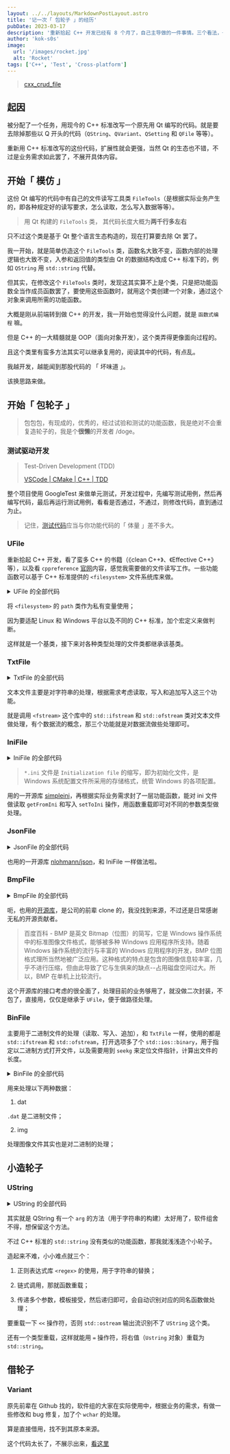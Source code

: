 ```yaml
---
layout: ../../layouts/MarkdownPostLayout.astro
title: '记一次「 包轮子 」的经历'
pubDate: 2023-03-17
description: '重新拾起 C++ 开发已经有 8 个月了，自己主导做的一件事情。三个看法，一是记住 C++ 能不造轮子，就别造轮子了；二是能做单元测试的东西，就要做单元测试；三是好好利用 ChatGpt 之类的东西来优化代码 -/- doge'
author: 'kok-s0s'
image:
  url: '/images/rocket.jpg'
  alt: 'Rocket'
tags: ['C++', 'Test', 'Cross-platform']
---
```


> [cxx_crud_file](https://github.com/kok-s0s/cxx_crud_file)

## 起因

被分配了一个任务，用现今的 C++ 标准改写一个原先用 Qt 编写的代码。就是要去除掉那些以 Q 开头的代码（`QString`、`QVariant`、`QSetting` 和 `QFile` 等等）。

重新用 C++ 标准改写的这份代码，扩展性就会更强，当然 Qt 的生态也不错，不过是业务需求如此罢了，不展开具体内容。

## 开始「 模仿 」

这份 Qt 编写的代码中有自己的文件读写工具类 `FileTools`（是根据实际业务产生的，即各种规定好的读写要求，怎么读取，怎么写入数据等等）。

> 用 Qt 构建的 `FileTools` 类， 其代码长度大概为**两千行多左右**

只不过这个类是基于 Qt 整个语言生态构造的，现在打算要去除 Qt 罢了。

我一开始，就是简单仿造这个 `FileTools` 类，函数名大致不变，函数内部的处理逻辑也大致不变，入参和返回值的类型由 Qt 的数据结构改成 C++ 标准下的，例如 `QString` 用 `std::string` 代替。

但其实，在修改这个 `FileTools` 类时，发现这其实算不上是个类，只是把功能函数全当作成员函数罢了，要使用这些函数时，就用这个类创建一个对象，通过这个对象来调用所需的功能函数。

大概是刚从前端转到做 C++ 的开发，我一开始也觉得没什么问题，就是 `函数式编程` 嘛。

但是 C++ 的一大精髓就是 OOP（面向对象开发），这个类弄得更像面向过程的。

且这个类里有蛮多方法其实可以继承复用的，阅读其中的代码，有点乱。

我越开发，越能闻到那股代码的 「 坏味道 」。

该换思路来做。

## 开始「 包轮子 」

> 包包包，有现成的，优秀的，经过试验和测试的功能函数，我是绝对不会重复造轮子的，我是个**很懒**的开发者 /doge。

### 测试驱动开发

> Test-Driven Development (TDD)
>
> [VSCode | CMake | C++ | TDD](https://vscode-cmake-cxx-tdd.netlify.app)

整个项目使用 GoogleTest 来做单元测试，开发过程中，先编写测试用例，然后再编写代码，最后再运行测试用例，看看是否通过，不通过，则修改代码，直到通过为止。

> 记住，[测试代码](https://github.com/kok-s0s/cxx_crud_file/blob/main/main.cpp)应当与你功能代码的「 体量 」差不多大。

### UFile

重新拾起 C++ 开发，看了蛮多 C++ 的书籍（《clean C++》、《Effective C++》等），以及看 `cppreference` [官网](https://en.cppreference.com/w/)内容，感觉我需要做的文件读写工作。一些功能函数可以基于 C++ 标准提供的 `<filesystem>` 文件系统库来做。

<details><summary>UFile 的全部代码</summary>

```cpp
#ifndef UFILE_HPP_
#define UFILE_HPP_

#include <iostream>
#include <string>

#include "Tools.hpp"

#if defined(__clang__) || defined(__GNUC__)
#define CPP_STANDARD __cplusplus
#elif defined(_MSC_VER)
#define CPP_STANDARD _MSVC_LANG
#endif

#if CPP_STANDARD >= 201103L && CPP_STANDARD < 201703L
#include <cstring>
#include <experimental/filesystem>
namespace fs = std::experimental::filesystem;
#endif
#if CPP_STANDARD >= 201703L
#include <filesystem>
namespace fs = std::filesystem;
#endif

class UFile {
 private:
  fs::path _p;

 public:
  explicit UFile(const std::string &path) : _p(path) {}
  explicit UFile(const fs::path &path) : _p(path) {}

  std::string path() { return _p.string(); }
};

#endif  // UFILE_HPP_
```

</details>

将 `<filesystem>` 的 `path` 类作为私有变量使用；

因为要适配 Linux 和 Windows 平台以及不同的 C++ 标准，加个宏定义来做判断。

这样就是一个基类，接下来对各种类型处理的文件类都继承该基类。

### TxtFile

<details><summary>TxtFile 的全部代码</summary>

```cpp
#ifndef TXTFILE_HPP_
#define TXTFILE_HPP_

#include <fstream>

#include "UFile.hpp"

class TxtFile : public UFile {
 private:
  std::string _data;

 public:
  explicit TxtFile(const std::string& path) : UFile(path) {}
  explicit TxtFile(const fs::path& path) : UFile(path) {}

  std::string getData() const { return _data; }

  void setData(const std::string& data) { _data = data; }

  bool readData() {
    std::ifstream file(path());
    if (!file) {
      return false;
    }

    _data.assign((std::istreambuf_iterator<char>(file)),
                 std::istreambuf_iterator<char>());

    file.close();
    return true;
  }

  bool writeData() {
    std::ofstream file(path());
    if (!file) {
      return false;
    }

    file << _data;
    return true;
  }

  bool appendWriteData(const std::string& data) {
    std::ofstream file(path(), std::ios_base::app);
    if (!file) {
      return false;
    }

    file << data;
    return true;
  }
};

#endif  // TXTFILE_HPP_
```

</details>

文本文件主要是对字符串的处理，根据需求考虑读取，写入和追加写入这三个功能。

就是调用 `<fstream>` 这个库中的 `std::ifstream` 和 `std::ofstream` 类对文本文件做处理，有个数据流的概念，那三个功能就是对数据流做些处理即可。

### IniFile

<details><summary>IniFile 的全部代码</summary>

```cpp
#ifndef INIFILE_HPP_
#define INIFILE_HPP_

#include "UFile.hpp"
#include "ini/SimpleIni.h"

class IniFile : public UFile {
 private:
  CSimpleIniA _ini;

 public:
  explicit IniFile(const std::string &path) : UFile(path) {}
  explicit IniFile(const fs::path &path) : UFile(path) {}
  ~IniFile() {}

  bool setup() {
    _ini.SetUnicode();
    SI_Error rc = _ini.LoadFile(path().c_str());
    if (rc < 0) return false;
    return true;
  }

  void getFromIni(const std::string &section, const std::string &key,
                  std::string &param, const char *defaultVal) {
    param = _ini.GetValue(section.c_str(), key.c_str(), defaultVal);
  }

  template <typename T>
  void getFromIni(const std::string &section, const std::string &key, T &param,
                  const T defaultVal) {
    std::string paramType = typeid(T).name();
    std::string tempParam;
    tempParam = _ini.GetValue(section.c_str(), key.c_str(),
                              std::to_string(defaultVal).c_str());

    if (paramType[0] == 'i')
      param = static_cast<T>(stoi(tempParam));
    else if (paramType[0] == 'f')
      param = static_cast<T>(stof(tempParam));
    else if (paramType[0] == 'd')
      param = static_cast<T>(stod(tempParam));
    else if (paramType[0] == 'b')
      if (tempParam == "false" || tempParam == "0")
        param = false;
      else if (tempParam == "true" || tempParam == "1")
        param = true;
  }

  template <typename T>
  void getFromIni(const std::string &section, const std::string &key, T *param,
                  const T *defaultVal, const int &size) {
    int index = 0;

    std::string paramType = typeid(T).name();

    if (_ini.GetValue(section.c_str(), key.c_str()) == nullptr)
      while (index <= size - 1) {
        param[index] = defaultVal[index];
        index++;
      }
    else {
      std::string tempParamArrayStr =
          _ini.GetValue(section.c_str(), key.c_str());
      std::vector<std::string> tempParamArray =
          split(tempParamArrayStr, " ,\t\n");

      if (paramType[0] == 'i')
        for (int i = 0; i < tempParamArray.size(); ++i)
          param[index++] = static_cast<T>(stoi(tempParamArray[i]));
      else if (paramType[0] == 'f')
        for (int i = 0; i < tempParamArray.size(); ++i)
          param[index++] = static_cast<T>(stof(tempParamArray[i]));
      else if (paramType[0] == 'd')
        for (int i = 0; i < tempParamArray.size(); ++i)
          param[index++] = static_cast<T>(stod(tempParamArray[i]));

      while (index <= size - 1) {
        param[index] = defaultVal[index];
        index++;
      }
    }
  }

  void setToIni(const std::string &section, const std::string &key,
                const char *fromValue) {
    _ini.SetValue(section.c_str(), key.c_str(), fromValue);
  }

  template <typename T>
  void setToIni(const std::string &section, const std::string &key,
                const T fromValue) {
    std::string valueType = typeid(T).name();
    std::string toValue;

    if (valueType[0] == 'i')
      toValue = std::to_string(fromValue);
    else if (valueType[0] == 'f')
      toValue = std::to_string(fromValue);
    else if (valueType[0] == 'd')
      toValue = std::to_string(fromValue);
    else if (valueType[0] == 'b')
      if ((bool)fromValue == false)
        toValue = "false";
      else if ((bool)fromValue == true)
        toValue = "true";

    _ini.SetValue(section.c_str(), key.c_str(), toValue.c_str());
  }

  template <typename T>
  void setToIni(const std::string &section, const std::string &key,
                const T *fromValueArr, const int &size) {
    if (size <= 0) return;

    std::string valueType = typeid(T).name();
    std::string toValueArr;

    if (valueType[0] == 'i')
      for (int i = 0; i < size; ++i) {
        toValueArr += std::to_string(fromValueArr[i]);
        if (i != size - 1) toValueArr += ", ";
      }
    else if (valueType[0] == 'f')
      for (int i = 0; i < size; ++i) {
        toValueArr += std::to_string(fromValueArr[i]);
        if (i != size - 1) toValueArr += ", ";
      }
    else if (valueType[0] == 'd')
      for (int i = 0; i < size; ++i) {
        toValueArr += std::to_string(fromValueArr[i]);
        if (i != size - 1) toValueArr += ", ";
      }

    _ini.SetValue(section.c_str(), key.c_str(), toValueArr.c_str());
  }

  void save() {
    std::string output;
    _ini.Save(output);
    _ini.SaveFile(path().c_str());
  }
};

#endif  // INIFILE_HPP_
```

</details>

> `*.ini` 文件是 `Initialization file` 的缩写，即为初始化文件，是 Windows 系统配置文件所采用的存储格式，统管 Windows 的各项配置。

用的一开源库 [simpleini](https://github.com/brofield/simpleini)，再根据实际业务需求封了一层功能函数，能对 ini 文件做读取 `getFromIni` 和写入 `setToIni` 操作，用函数重载即可对不同的参数类型做处理。

### JsonFile

<details><summary>JsonFile 的全部代码</summary>

```cpp
#ifndef JSONFILE_HPP_
#define JSONFILE_HPP_

#include "UFile.hpp"
#include "json/json.hpp"

using json = nlohmann::json;

class JsonFile : public UFile {
 public:
  json _data;

  explicit JsonFile(const std::string &path) : UFile(path) {}
  explicit JsonFile(const fs::path &path) : UFile(path) {}
  ~JsonFile() {}

  bool setup() {
    std::ifstream file(path());
    if (!file) {
      return false;
    }

    file >> _data;

    file.close();
    return true;
  }

  void getFromJson(const std::string &key, std::string &param,
                   const std::string &defaultVal) {
    if (key == "") {
      param = defaultVal;
      return;
    }

    json temp = _data;
    std::vector<std::string> keyArr = split(key, ".");

    for (int i = 0; i < keyArr.size() - 1; ++i)
      if (temp.contains(keyArr[i])) temp = temp.at(keyArr[i]);

    if (temp.contains(keyArr[keyArr.size() - 1]))
      param = temp.at(keyArr[keyArr.size() - 1]);
    else
      param = defaultVal;
  }

  template <typename T>
  void getFromJson(const std::string &key, T &param, T defaultVal) {
    if (key == "") {
      param = defaultVal;
      return;
    }

    json temp = _data;
    std::vector<std::string> keyArr = split(key, ".");

    for (int i = 0; i < keyArr.size() - 1; ++i)
      if (temp.contains(keyArr[i])) temp = temp.at(keyArr[i]);

    if (temp.contains(keyArr[keyArr.size() - 1]))
      param = temp.at(keyArr[keyArr.size() - 1]);
    else
      param = defaultVal;
  }

  void getFromJson(const std::string &key, std::string *param,
                   const std::string *defaultVal, const int &size) {
    int index = 0;

    if (key == "") {
      for (int i = index; i < size; ++i) param[i] = defaultVal[i];
      return;
    }

    json temp = _data;
    std::vector<std::string> keyArr = split(key, ".");

    for (int i = 0; i < keyArr.size() - 1; ++i)
      if (temp.contains(keyArr[i])) temp = temp.at(keyArr[i]);

    if (temp.contains(keyArr[keyArr.size() - 1])) {
      const json thisKeyArrValue = temp.at(keyArr[keyArr.size() - 1]);

      for (int i = 0; i < thisKeyArrValue.size(); ++i)
        param[index++] = thisKeyArrValue[index];
    }

    if (index < size)
      for (int i = index; i < size; ++i) param[i] = defaultVal[i];
  }

  template <typename T>
  void getFromJson(const std::string &key, T *param, const T *defaultVal,
                   const int &size) {
    int index = 0;

    if (key == "") {
      for (int i = index; i < size; ++i) param[i] = defaultVal[i];
      return;
    }

    json temp = _data;
    std::vector<std::string> keyArr = split(key, ".");

    for (int i = 0; i < keyArr.size() - 1; ++i)
      if (temp.contains(keyArr[i])) temp = temp.at(keyArr[i]);

    if (temp.contains(keyArr[keyArr.size() - 1])) {
      const json thisKeyArrValue = temp.at(keyArr[keyArr.size() - 1]);

      for (int i = 0; i < thisKeyArrValue.size(); ++i)
        param[index++] = thisKeyArrValue[index];
    }

    if (index < size)
      for (int i = index; i < size; ++i) param[i] = defaultVal[i];
  }

  void save() {
    std::ofstream file(path());
    file << _data;
    file.flush();
  }
};

#endif  // JSONFILE_HPP_
```

</details>

也用的一开源库 [nlohmann/json](https://github.com/nlohmann/json)，和 IniFile 一样做法啦。

### BmpFile

<details><summary>BmpFile 的全部代码</summary>

```cpp
#ifndef BMPFILE_HPP_
#define BMPFILE_HPP_

#include "UFile.hpp"
#include "bmp/BMP.h"

class BmpFile : public UFile {
 public:
  explicit BmpFile(const std::string& path) : UFile(path) {}
  explicit BmpFile(const fs::path& path) : UFile(path) {}
  ~BmpFile() {}
};

#endif  // BMPFILE_HPP_
```

</details>

呃，也用的[开源库](https://github.com/kok-s0s/cxx_crud_file/blob/main/bmp/BMP.h)，是公司的前辈 clone 的，我没找到来源，不过还是日常感谢无私的开源贡献者。

> 百度百科 - BMP 是英文 Bitmap（位图）的简写，它是 Windows 操作系统中的标准图像文件格式，能够被多种 Windows 应用程序所支持。随着 Windows 操作系统的流行与丰富的 Windows 应用程序的开发，BMP 位图格式理所当然地被广泛应用。这种格式的特点是包含的图像信息较丰富，几乎不进行压缩，但由此导致了它与生俱来的缺点--占用磁盘空间过大。所以，BMP 在单机上比较流行。

这个开源库的接口考虑的很全面了，处理目前的业务够用了，就没做二次封装，不包了，直接用，仅仅是继承于 `UFile`，便于做路径处理。

### BinFile

主要用于二进制文件的处理（读取、写入、追加），和 `TxtFile` 一样，使用的都是 `std::ifstream` 和 `std::ofstream`，打开选项多了个 `std::ios::binary`，用于指定以二进制方式打开文件，以及需要用到 `seekg` 来定位文件指针，计算出文件的长度。

<details><summary>BinFile 的全部代码</summary>

```cpp
#ifndef BINFILE_HPP_
#define BINFILE_HPP_

#include <fstream>
#include <vector>

#include "UFile.hpp"

class BinFile : public UFile {
 private:
  std::vector<uint8_t> _data;
  int _length = 0;

 public:
  explicit BinFile(const std::string &path) : UFile(path) {}
  explicit BinFile(const fs::path &path) : UFile(path) {}

  void setData(const std::vector<uint8_t> &data) { _data = data; }

  std::vector<uint8_t> getData() const { return _data; }

  void setLength(const int &length) { _length = length; }

  int getLength() const { return _length; }

  bool readData() {
    std::ifstream file(path(), std::ios::in | std::ios::binary);
    if (!file) {
      return false;
    }

    file.seekg(0, std::ios::end);
    _length = (int)file.tellg();
    file.seekg(0, std::ios::beg);

    _data.resize(_length);
    file.read((char *)_data.data(), _length);

    file.close();
    return true;
  }

  bool writeData() {
    std::ofstream file(path(), std::ios::out | std::ios::binary);
    if (!file) {
      return false;
    }

    file.write((const char *)_data.data(), _length);

    file.close();
    return true;
  }

  bool appendWriteData(std::vector<uint8_t> data) {
    std::ofstream file(path(),
                       std::ios::out | std::ios::binary | std::ios::app);
    if (!file) {
      return false;
    }

    _data.insert(_data.end(), data.begin(), data.end());
    _length = (int)_data.size();

    file.write((const char *)_data.data(), _length);

    file.close();
    return true;
  }
};

#endif  // BINFILE_HPP_
```

</details>

用来处理以下两种数据：

1. dat

`.dat` 是二进制文件；

2. img

处理图像文件其实也是对二进制的处理；

## 小造轮子

### UString

<details><summary>UString 的全部代码</summary>

```cpp
#ifndef USTRING_HPP_
#define USTRING_HPP_

#include <regex>
#include <string>
#include <vector>

class UString {
 private:
  std::string _content;

 public:
  UString() : _content("") {}
  explicit UString(const std::string &content) : _content(content) {}
  ~UString() {}

  UString args(const std::string &substitution) {
    std::string upToDateContent = "";
    std::string suffix = "";

    std::regex percentSign("%([1-9]{1})");

    auto content_begin =
        std::sregex_iterator(_content.begin(), _content.end(), percentSign);
    auto content_end = std::sregex_iterator();

    for (std::sregex_iterator i = content_begin; i != content_end; ++i) {
      std::smatch match = *i;
      std::string match_str = match.str();

      int index = match_str[1] - '1';

      if (index == 0)
        upToDateContent += match.prefix().str() + substitution;
      else
        upToDateContent += match.prefix().str() + "%" + std::to_string(index);

      suffix = match.suffix();
    }

    upToDateContent += suffix;

    return UString(upToDateContent);
  }

  UString args(const char *substitution) {
    return args(std::string(substitution));
  }

  template <typename T>
  UString args(T substitution) {
    return args(std::to_string(substitution));
  }

  template <class T, class... Args>
  UString args(T head, Args... rest) {
    UString result(_content);
    result = result.args(head);
    result = result.args(rest...);
    return result;
  }

  operator std::string() { return _content; }

  const char *c_str() { return _content.c_str(); }

  friend std::ostream &operator<<(std::ostream &os, const UString &uString) {
    os << uString._content;
    return os;
  }
};

#endif  // USTRING_HPP_
```

</details>

其实就是 QString 有一个 `arg` 的方法（用于字符串的构建）太好用了，软件组舍不得，想保留这个方法。

不过 C++ 标准的 `std::string` 没有类似的功能函数，那我就浅浅造个小轮子。

造起来不难，小小难点就三个：

1. 正则表达式库 `<regex>` 的使用，用于字符串的替换；

2. 链式调用，那就函数重载；

3. 传递多个参数，模板接受，然后递归即可，会自动识别对应的同名函数做处理；

要重载一下 `<<` 操作符，否则 `std::ostream` 输出流识别不了 `UString` 这个类。

还有一个类型重载，这样就能用 `=` 操作符，将右值（`Ustring` 对象）重载为 `std::string`。

## 借轮子

### Variant

原先前辈在 Github 找的，软件组的大家在实际使用中，根据业务的需求，有做一些修改和 bug 修复，加了个 `wchar` 的处理。

算是直接借用，找不到其原本来源。

这个代码太长了，不展示出来，[看这里](https://github.com/kok-s0s/cxx_crud_file/blob/main/Variant.hpp)
